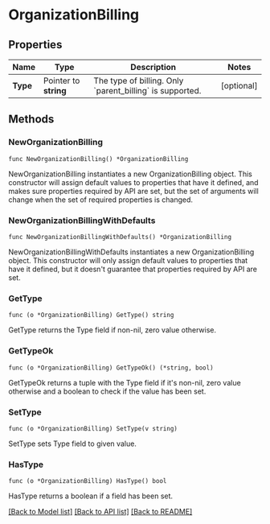 # OrganizationBilling

## Properties

| Name     | Type                  | Description                                                        | Notes      |
| -------- | --------------------- | ------------------------------------------------------------------ | ---------- |
| **Type** | Pointer to **string** | The type of billing. Only &#x60;parent_billing&#x60; is supported. | [optional] |

## Methods

### NewOrganizationBilling

`func NewOrganizationBilling() *OrganizationBilling`

NewOrganizationBilling instantiates a new OrganizationBilling object.
This constructor will assign default values to properties that have it defined,
and makes sure properties required by API are set, but the set of arguments
will change when the set of required properties is changed.

### NewOrganizationBillingWithDefaults

`func NewOrganizationBillingWithDefaults() *OrganizationBilling`

NewOrganizationBillingWithDefaults instantiates a new OrganizationBilling object.
This constructor will only assign default values to properties that have it defined,
but it doesn't guarantee that properties required by API are set.

### GetType

`func (o *OrganizationBilling) GetType() string`

GetType returns the Type field if non-nil, zero value otherwise.

### GetTypeOk

`func (o *OrganizationBilling) GetTypeOk() (*string, bool)`

GetTypeOk returns a tuple with the Type field if it's non-nil, zero value otherwise
and a boolean to check if the value has been set.

### SetType

`func (o *OrganizationBilling) SetType(v string)`

SetType sets Type field to given value.

### HasType

`func (o *OrganizationBilling) HasType() bool`

HasType returns a boolean if a field has been set.

[[Back to Model list]](../README.md#documentation-for-models) [[Back to API list]](../README.md#documentation-for-api-endpoints) [[Back to README]](../README.md)
